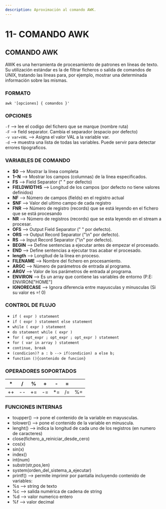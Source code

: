 ```yaml
---
description: Aproximación al comando AWK.
---
```


# 11- COMANDO AWK

## **COMANDO AWK**

AWK es una herramienta de procesamiento de patrones en líneas de texto. Su utilización estándar es la de filtrar ficheros o salida de comandos de UNIX, tratando las líneas para, por ejemplo, mostrar una determinada información sobre las mismas.

### **FORMATO**

`awk '[opciones] { comandos }'`

###  OPCIONES

`-f` --&gt; lee el codigo del fichero que se marque \(nombre ruta\)  
`-F` --&gt; field separator. Cambia el separador \(espacio por defecto\)  
`-v var=VAL` --&gt; Asigna el valor VAL a la variable var.  
`-d` --&gt; muestra una lista de todas las variables. Puede servir para detectar errores tipograficos.

###  **VARIABLES DE COMANDO**

* **$0** --&gt; Mostrar la línea completa
* **$1-$N** --&gt; Mostrar los campos \(columnas\) de la línea especificados.
* **FS** --&gt; Field Separator \(" " por defecto\)
* **FIELDWIDTHS** --&gt; Longitud de los campos \(por defecto no tiene valores definidos\)
* **NF** --&gt; Número de campos \(fields\) en el registro actual
* **$NF** --&gt; Valor del ultimo campo de cada registro
* **FNR** --&gt; Número de registro \(records\) que se está leyendo en el fichero que se está procesando
* **NR** --&gt; Número de registros \(records\) que se esta leyendo en el stream a procesar.
* **OFS** --&gt; Output Field Separator \(" " por defecto\).
* **ORS** --&gt; Output Record Separator \("\n" por defecto\).
* **RS** --&gt; Input Record Separator \("\n" por defecto\).
* **BEGIN** --&gt; Define sentencias a ejecutar antes de empezar el procesado.
* **END** --&gt; Define sentencias a ejecutar tras acabar el procesado.
* **length** --&gt; Longitud de la línea en proceso.
* **FILENAME** --&gt; Nombre del fichero en procesamiento.
* **ARGC** --&gt; Número de parámetros de entrada al programa.
* **ARGV** --&gt; Valor de los parámetros de entrada al programa.
* **ENVIRON** --&gt; Es un array que contiene las variables de entorno \(P.E: ENVIRON\["HOME"\]
* **IGNORECASE** --&gt; Ignora diferencia entre mayusculas y minusculas \(Si su valor es =! 0\)

###  **CONTROL DE FLUJO**

* `if ( expr ) statement`
* `if ( expr ) statement else statement`
* `while ( expr ) statement`
* `do statement while ( expr )`
* `for ( opt_expr ; opt_expr ; opt_expr ) statement`
* `for ( var in array ) statement`
* `continue, break`
* `(condicion)? a : b --> if(condicion) a else b;`
* `function (){contenido de funcion}`



###  **OPERADORES SOPORTADOS**

| \* | / | % | + | - | = |  |
| :---: | :---: | :---: | :---: | :---: | :---: | :---: |
| ++ | -- | += | -= | \*= | /= | %= |

###  **FUNCIONES INTERNAS**

* toupper\(\) --&gt; pone el contenido de la variable en mayusculas.
* tolower\(\) --&gt; pone el contenido de la variable en minuscula.
* lenght\(\) --&gt; indica la longitud de cada uno de los registros \(en numero de caracteres\)
* close\(fichero\_a\_reiniciar\_desde\_cero\)
* cos\(x\)
* sin\(x\)
* index\(\)
* int\(num\)
* substr\(str,pos,len\)
* system\(orden\_del\_sistema\_a\_ejecutar\)
* printf\(\) --&gt; permite imprimir por pantalla incluyendo contenido de variables:
* %s --&gt; string de texto
* %c --&gt; salida numérica de cadena de string
* %d --&gt; valor numerico entero
* %f --&gt; valor decimal



